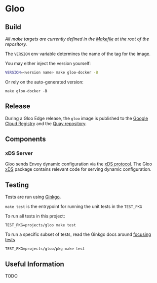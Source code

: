 # Gloo

## Build
*All make targets are currently defined in the [Makefile](https://github.com/solo-io/gloo/blob/master/Makefile) at the root of the repository.*

The `VERSION` env variable determines the name of the tag for the image.

You may either inject the version yourself:
```bash
VERSION=<version name> make gloo-docker -B
```

Or rely on the auto-generated version:
```shell
make gloo-docker -B
```

## Release
During a Gloo Edge release, the `gloo` image is published to the [Google Cloud Registry](https://console.cloud.google.com/gcr/images/gloo-edge/GLOBAL) and the [Quay repository](https://quay.io/repository/solo-io/gloo).

## Components

### xDS Server
Gloo sends Envoy dynamic configuration via the [xDS protocol](https://www.envoyproxy.io/docs/envoy/latest/api-docs/xds_protocol#xds-protocol). The Gloo [xDS](https://github.com/solo-io/gloo/tree/master/projects/gloo/pkg/xds) package contains relevant code for serving dynamic configuration.


## Testing
Tests are run using [Ginkgo](https://onsi.github.io/ginkgo/).

`make test` is the entrypoint for running the unit tests in the `TEST_PKG`

To run all tests in this project:
```make
TEST_PKG=projects/gloo make test
```

To run a specific subset of tests, read the Ginkgo docs around [focusing tests](https://onsi.github.io/ginkgo/#focused-specs)
```make
TEST_PKG=projects/gloo/pkg make test
```

## Useful Information
TODO
